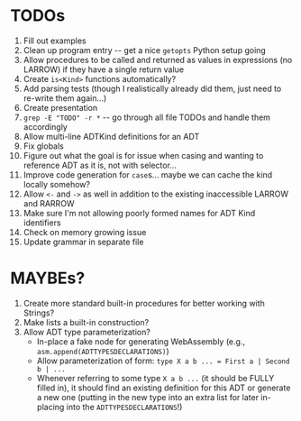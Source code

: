 # TODOs
1. Fill out examples
2. Clean up program entry -- get a nice `getopts` Python setup going
3. Allow procedures to be called and returned as values in expressions (no LARROW) if they have a single return value
4. Create `is<Kind>` functions automatically?
5. Add parsing tests (though I realistically already did them, just need to re-write them again...)
6. Create presentation
7. `grep -E "TODO" -r *` -- go through all file TODOs and handle them accordingly
8. Allow multi-line ADTKind definitions for an ADT
9. Fix globals
10. Figure out what the goal is for issue when casing and wanting to reference ADT as it is, not with selector...
11. Improve code generation for `case`s... maybe we can cache the kind locally somehow?
12. Allow `<-` and `->` as well in addition to the existing inaccessible LARROW and RARROW
13. Make sure I'm not allowing poorly formed names for ADT Kind identifiers
14. Check on memory growing issue
15. Update grammar in separate file

# MAYBEs?
1. Create more standard built-in procedures for better working with Strings?
2. Make lists a built-in construction?
3. Allow ADT type parameterization?
    * In-place a fake node for generating WebAssembly (e.g., `asm.append(ADTTYPESDECLARATIONS)`)
    * Allow parameterization of form: `type X a b ... = First a | Second b | ... `
    * Whenever referring to some type `X a b ...` (it should be FULLY filled in), it should find an existing definition for this ADT or generate a new one (putting in the new type into an extra list for later in-placing into the `ADTTYPESDECLARATIONS`!)
